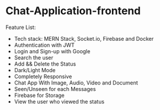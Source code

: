 # Chat-Application-frontend
Feature List:

-   Tech stack: MERN Stack, Socket.io, Firebase and Docker 
-   Authentication with JWT
-   Login and Sign-up with Google
-   Search the user
-   Add && Delete the Status
-   Dark/Light Mode
-   Completely Responsive
-   Chat App With Image, Audio, Video and Document
-   Seen/Unseen for each Messages
-   Firebase for Storage
-   View the user who viewed the status
